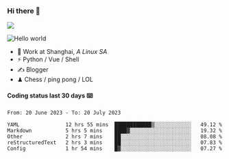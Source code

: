 ### Hi there 👋
![](https://komarev.com/ghpvc/?username=Xuhandsome)


<img src="https://github-readme-stats.vercel.app/api?username=XuHandsome&show_icons=true&theme=merko" alt="Hello world">

<br/>

- 🍻  Work at Shanghai, _A Linux SA_
- ⚡  Python / Vue / Shell
- ✍️  Blogger
- ♟  Chess / ping pong / LOL

#### Coding status last 30 days ⌨️

<!--START_SECTION:waka-->

```text
From: 20 June 2023 - To: 20 July 2023

YAML               12 hrs 55 mins  ████████████▒░░░░░░░░░░░░   49.12 %
Markdown           5 hrs 5 mins    ████▓░░░░░░░░░░░░░░░░░░░░   19.32 %
Other              2 hrs 7 mins    ██░░░░░░░░░░░░░░░░░░░░░░░   08.08 %
reStructuredText   2 hrs 3 mins    ██░░░░░░░░░░░░░░░░░░░░░░░   07.83 %
Config             1 hr 54 mins    █▓░░░░░░░░░░░░░░░░░░░░░░░   07.27 %
```

<!--END_SECTION:waka-->
